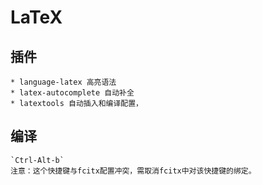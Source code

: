 # LaTeX 

## 插件

	* language-latex 高亮语法
  	* latex-autocomplete 自动补全
	* latextools 自动插入和编译配置，

[](https://github.com/msiniscalchi/atom-latextools/blob/master/MANUAL.md)


## 编译
 	`Ctrl-Alt-b`
	注意：这个快捷键与fcitx配置冲突，需取消fcitx中对该快捷键的绑定。
